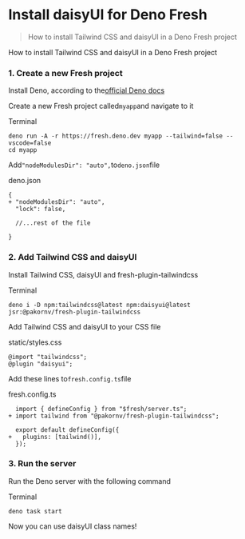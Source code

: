 # Install daisyUI for Deno Fresh

> How to install Tailwind CSS and daisyUI in a Deno Fresh project

How to install Tailwind CSS and daisyUI in a Deno Fresh project

### [](#1-create-a-new-fresh-project)1\. Create a new Fresh project

Install Deno, according to the[official Deno docs](https://docs.deno.com/runtime/)

Create a new Fresh project called`myapp`and navigate to it

Terminal

    deno run -A -r https://fresh.deno.dev myapp --tailwind=false --vscode=false
    cd myapp

Add`"nodeModulesDir": "auto",`to`deno.json`file

deno.json

    {
    + "nodeModulesDir": "auto",
      "lock": false,

      //...rest of the file

    }

### [](#2-add-tailwind-css-and-daisyui)2\. Add Tailwind CSS and daisyUI

Install Tailwind CSS, daisyUI and fresh-plugin-tailwindcss

Terminal

    deno i -D npm:tailwindcss@latest npm:daisyui@latest jsr:@pakornv/fresh-plugin-tailwindcss

Add Tailwind CSS and daisyUI to your CSS file

static/styles.css

    @import "tailwindcss";
    @plugin "daisyui";

Add these lines to`fresh.config.ts`file

fresh.config.ts

      import { defineConfig } from "$fresh/server.ts";
    + import tailwind from "@pakornv/fresh-plugin-tailwindcss";

      export default defineConfig({
    +   plugins: [tailwind()],
      });

### [](#3-run-the-server)3\. Run the server

Run the Deno server with the following command

Terminal

    deno task start

Now you can use daisyUI class names!
